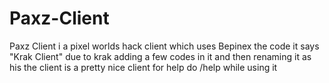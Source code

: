 # Paxz-Client
Paxz Client i a pixel worlds hack client which uses Bepinex the code it says "Krak Client" due to krak adding a few codes in it and then renaming it as his the client is a pretty nice client for help do /help while using it
